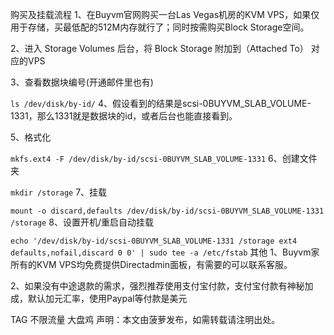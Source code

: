 购买及挂载流程
1、在Buyvm官网购买一台Las Vegas机房的KVM VPS，如果仅用于存储，买最低配的512M内存就行了；同时按需购买Block Storage空间。

2、进入 Storage Volumes 后台，将 Block Storage 附加到（Attached To） 对应的VPS

3、查看数据块编号(开通邮件里也有)


`ls /dev/disk/by-id/`
4、假设看到的结果是scsi-0BUYVM_SLAB_VOLUME-1331，那么1331就是数据块的id，或者后台也能直接看到。

5、格式化


`mkfs.ext4 -F /dev/disk/by-id/scsi-0BUYVM_SLAB_VOLUME-1331`
6、创建文件夹


`mkdir /storage`
7、挂载


`mount -o discard,defaults /dev/disk/by-id/scsi-0BUYVM_SLAB_VOLUME-1331 /storage`
8、设置开机/重启自动挂载


`echo '/dev/disk/by-id/scsi-0BUYVM_SLAB_VOLUME-1331 /storage ext4 defaults,nofail,discard 0 0' | sudo tee -a /etc/fstab`
其他
1、Buyvm家所有的KVM VPS均免费提供Directadmin面板，有需要的可以联系客服。

2、如果没有中途退款的需求，强烈推荐使用支付宝付款，支付宝付款有神秘加成，默认加元汇率，使用Paypal等付款是美元

TAG 不限流量 大盘鸡
声明：本文由菠萝发布，如需转载请注明出处。
